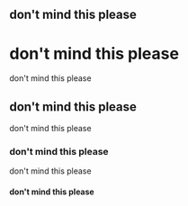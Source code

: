 ## don't mind this please

# don't mind this please
don't mind this please
## don't mind this please
don't mind this please
### don't mind this please
don't mind this please
#### don't mind this please